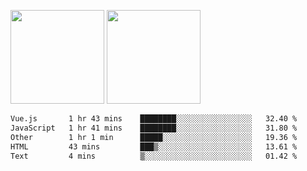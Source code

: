 <img src="https://github-readme-stats.vercel.app/api?username=Dream4ever&count_private=true&show_icons=true&theme=tokyonight" height="150" /> <img src="https://github-readme-stats.vercel.app/api/top-langs/?username=Dream4ever&count_private=true&show_icons=true&theme=tokyonight&langs_count=5&layout=compact" height="150" />

<!--START_SECTION:waka-->

```txt
Vue.js       1 hr 43 mins    ████████░░░░░░░░░░░░░░░░░   32.40 %
JavaScript   1 hr 41 mins    ████████░░░░░░░░░░░░░░░░░   31.80 %
Other        1 hr 1 min      █████░░░░░░░░░░░░░░░░░░░░   19.36 %
HTML         43 mins         ███▒░░░░░░░░░░░░░░░░░░░░░   13.61 %
Text         4 mins          ▒░░░░░░░░░░░░░░░░░░░░░░░░   01.42 %
```

<!--END_SECTION:waka-->
